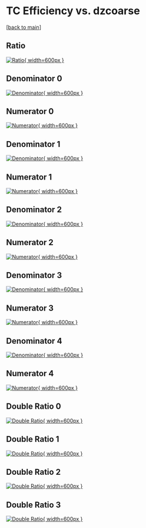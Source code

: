 # TC Efficiency vs. dzcoarse

[[back to main](./)]



## Ratio

[![Ratio](../mtv/var/TC_loweta_13_-1_eff_dzcoarse.png){ width=600px }](../mtv/var/TC_loweta_13_-1_eff_dzcoarse.pdf)

## Denominator 0

[![Denominator](../mtv/den/TC_loweta_13_-1_eff_dzcoarse_den0.png){ width=600px }](../mtv/den/TC_loweta_13_-1_eff_dzcoarse_den0.pdf)

## Numerator 0

[![Numerator](../mtv/num/TC_loweta_13_-1_eff_dzcoarse_num0.png){ width=600px }](../mtv/num/TC_loweta_13_-1_eff_dzcoarse_num0.pdf)

## Denominator 1

[![Denominator](../mtv/den/TC_loweta_13_-1_eff_dzcoarse_den1.png){ width=600px }](../mtv/den/TC_loweta_13_-1_eff_dzcoarse_den1.pdf)

## Numerator 1

[![Numerator](../mtv/num/TC_loweta_13_-1_eff_dzcoarse_num1.png){ width=600px }](../mtv/num/TC_loweta_13_-1_eff_dzcoarse_num1.pdf)

## Denominator 2

[![Denominator](../mtv/den/TC_loweta_13_-1_eff_dzcoarse_den2.png){ width=600px }](../mtv/den/TC_loweta_13_-1_eff_dzcoarse_den2.pdf)

## Numerator 2

[![Numerator](../mtv/num/TC_loweta_13_-1_eff_dzcoarse_num2.png){ width=600px }](../mtv/num/TC_loweta_13_-1_eff_dzcoarse_num2.pdf)

## Denominator 3

[![Denominator](../mtv/den/TC_loweta_13_-1_eff_dzcoarse_den3.png){ width=600px }](../mtv/den/TC_loweta_13_-1_eff_dzcoarse_den3.pdf)

## Numerator 3

[![Numerator](../mtv/num/TC_loweta_13_-1_eff_dzcoarse_num3.png){ width=600px }](../mtv/num/TC_loweta_13_-1_eff_dzcoarse_num3.pdf)

## Denominator 4

[![Denominator](../mtv/den/TC_loweta_13_-1_eff_dzcoarse_den4.png){ width=600px }](../mtv/den/TC_loweta_13_-1_eff_dzcoarse_den4.pdf)

## Numerator 4

[![Numerator](../mtv/num/TC_loweta_13_-1_eff_dzcoarse_num4.png){ width=600px }](../mtv/num/TC_loweta_13_-1_eff_dzcoarse_num4.pdf)

## Double Ratio 0

[![Double Ratio](../mtv/ratio/TC_loweta_13_-1_eff_dzcoarse_ratio0.png){ width=600px }](../mtv/ratio/TC_loweta_13_-1_eff_dzcoarse_ratio0.pdf)

## Double Ratio 1

[![Double Ratio](../mtv/ratio/TC_loweta_13_-1_eff_dzcoarse_ratio1.png){ width=600px }](../mtv/ratio/TC_loweta_13_-1_eff_dzcoarse_ratio1.pdf)

## Double Ratio 2

[![Double Ratio](../mtv/ratio/TC_loweta_13_-1_eff_dzcoarse_ratio2.png){ width=600px }](../mtv/ratio/TC_loweta_13_-1_eff_dzcoarse_ratio2.pdf)

## Double Ratio 3

[![Double Ratio](../mtv/ratio/TC_loweta_13_-1_eff_dzcoarse_ratio3.png){ width=600px }](../mtv/ratio/TC_loweta_13_-1_eff_dzcoarse_ratio3.pdf)

